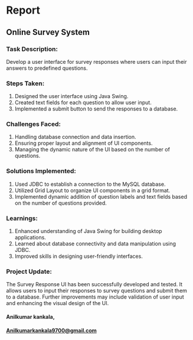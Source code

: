 # Report
## Online Survey System
### Task Description: 
Develop a user interface for survey responses where users can input their answers to predefined questions.
### Steps Taken:
1.	Designed the user interface using Java Swing.
2.	Created text fields for each question to allow user input.
3.	Implemented a submit button to send the responses to a database.
### Challenges Faced:
1.	Handling database connection and data insertion.
2.	Ensuring proper layout and alignment of UI components.
3.	Managing the dynamic nature of the UI based on the number of questions.

### Solutions Implemented:
1.	Used JDBC to establish a connection to the MySQL database.
2.	Utilized Grid Layout to organize UI components in a grid format.
3.	Implemented dynamic addition of question labels and text fields based on the number of questions provided.

### Learnings:
1.	Enhanced understanding of Java Swing for building desktop applications.
2.	Learned about database connectivity and data manipulation using JDBC.
3.	Improved skills in designing user-friendly interfaces.

### Project Update:
   The Survey Response UI has been successfully developed and tested. It allows users to input their responses to survey questions and submit them to a database. Further improvements may include validation of user input and enhancing the visual design of the UI.
#### Anilkumar kankala,
#### Anilkumarkankala9700@gmail.com
